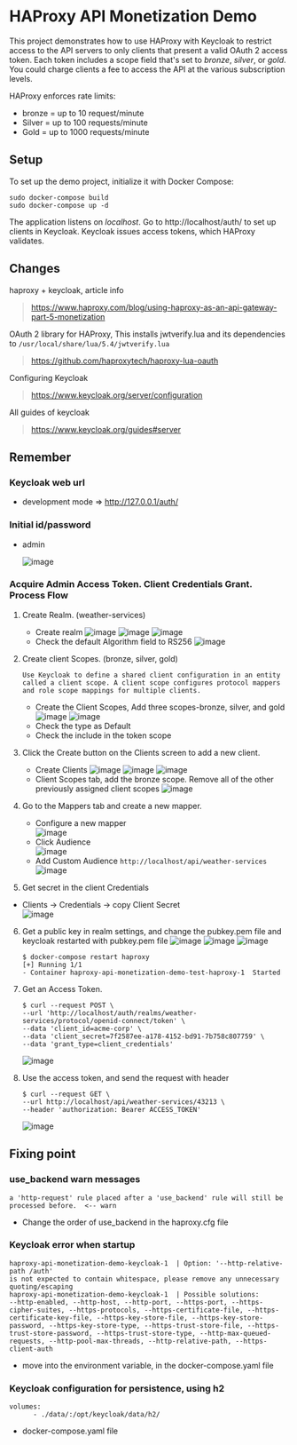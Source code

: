 # HAProxy API Monetization Demo

This project demonstrates how to use HAProxy with Keycloak to restrict access to the 
API servers to only clients that present a valid OAuth 2 access token. Each token
includes a scope field that's set to *bronze*, *silver*, or *gold*. You could charge
clients a fee to access the API at the various subscription levels.

HAProxy enforces rate limits:

- bronze = up to 10 request/minute
- Silver = up to 100 requests/minute
- Gold = up to 1000 requests/minute

Setup
-----

To set up the demo project, initialize it with Docker Compose:

```
sudo docker-compose build
sudo docker-compose up -d
```

The application listens on *localhost*. Go to http://localhost/auth/ to set up clients in Keycloak. Keycloak issues access tokens, which HAProxy validates.


Changes
-----
haproxy + keycloak, article info  
> https://www.haproxy.com/blog/using-haproxy-as-an-api-gateway-part-5-monetization

OAuth 2 library for HAProxy, This installs jwtverify.lua and its dependencies to 
 `/usr/local/share/lua/5.4/jwtverify.lua`  
> https://github.com/haproxytech/haproxy-lua-oauth

Configuring Keycloak  
> https://www.keycloak.org/server/configuration  

All guides of keycloak
> https://www.keycloak.org/guides#server

## Remember
### Keycloak web url  
- development mode => http://127.0.0.1/auth/
### Initial id/password  
- admin

  ![image](https://github.com/pustinia/haproxy-api-monetization-demo-test/assets/17061046/ff607765-d308-4c40-b8b2-dea8277ed6cb)
    
### Acquire Admin Access Token. Client Credentials Grant. Process Flow
1. Create Realm. (weather-services)  
   - Create realm
     ![image](https://github.com/pustinia/haproxy-api-monetization-demo-test/assets/17061046/7df746e9-bf88-49a1-acf4-92b41ef3861b)
     ![image](https://github.com/pustinia/haproxy-api-monetization-demo-test/assets/17061046/7ae789a3-a162-4d02-ab47-ae7b5680c000)
     ![image](https://github.com/pustinia/haproxy-api-monetization-demo-test/assets/17061046/6b8caf30-1ec4-46a2-acda-fefdf23f08c2)
   - Check the default Algorithm field to RS256
     ![image](https://github.com/pustinia/haproxy-api-monetization-demo-test/assets/17061046/cccd9986-49cc-473a-893e-9cc1f6171c5e)

2. Create client Scopes. (bronze, silver, gold)
      ```
      Use Keycloak to define a shared client configuration in an entity called a client scope. A client scope configures protocol mappers and role scope mappings for multiple clients.
      ```
      - Create the Client Scopes, Add three scopes-bronze, silver, and gold
        ![image](https://github.com/pustinia/haproxy-api-monetization-demo-test/assets/17061046/4fccf2b2-1a1b-4255-94e3-19709bb8aba1)
        ![image](https://github.com/pustinia/haproxy-api-monetization-demo-test/assets/17061046/22467c36-5067-46d2-973d-7c6dd67195ea)
      - Check the type as Default
      - Check the include in the token scope

3. Click the Create button on the Clients screen to add a new client.
      - Create Clients
        ![image](https://github.com/pustinia/haproxy-api-monetization-demo-test/assets/17061046/f704c8a4-0fab-4e48-a76d-062ce30ad984)
        ![image](https://github.com/pustinia/haproxy-api-monetization-demo-test/assets/17061046/e7972ef7-4dbe-44c6-9bf2-16c2891ee6eb)
        ![image](https://github.com/pustinia/haproxy-api-monetization-demo-test/assets/17061046/204769b1-f6b7-480b-9b25-b02116165515)
      - Client Scopes tab, add the bronze scope. Remove all of the other previously assigned client scopes
        ![image](https://github.com/pustinia/haproxy-api-monetization-demo-test/assets/17061046/0a98427d-05ba-4362-a938-2fe301a07b01)

4. Go to the Mappers tab and create a new mapper.
    - Configure a new mapper  
      ![image](https://github.com/pustinia/haproxy-api-monetization-demo-test/assets/17061046/590c48b5-b123-495f-9eda-5301731ef9eb)
    - Click Audience  
      ![image](https://github.com/pustinia/haproxy-api-monetization-demo-test/assets/17061046/d341fd26-4e42-4b0f-8c56-5a3a9194aa02)
    - Add Custom Audience `http://localhost/api/weather-services`  
      ![image](https://github.com/pustinia/haproxy-api-monetization-demo-test/assets/17061046/553fc370-5d9d-4264-9e04-b6dbbf7ff2f2)

5. Get secret in the client Credentials
  - Clients -> Credentials -> copy Client Secret  
    ![image](https://github.com/pustinia/haproxy-api-monetization-demo-test/assets/17061046/dd7967d9-4e0b-45a4-a07c-939b366c767e)

6. Get a public key in realm settings, and change the pubkey.pem file and keycloak restarted with pubkey.pem file
   ![image](https://github.com/pustinia/haproxy-api-monetization-demo-test/assets/17061046/a05ca89d-7260-4b0b-85dc-b67d4bb26874)
   ![image](https://github.com/pustinia/haproxy-api-monetization-demo-test/assets/17061046/076457d8-f071-482b-b94b-afe3db9df241)
   ![image](https://github.com/pustinia/haproxy-api-monetization-demo-test/assets/17061046/e3061d70-53fd-4c52-a5f6-e8285cbda122)
   ```
   $ docker-compose restart haproxy
   [+] Running 1/1
   - Container haproxy-api-monetization-demo-test-haproxy-1  Started  
   ```

8. Get an Access Token.
      ```
      $ curl --request POST \
      --url 'http://localhost/auth/realms/weather-services/protocol/openid-connect/token' \
      --data 'client_id=acme-corp' \
      --data 'client_secret=7f2587ee-a178-4152-bd91-7b758c807759' \
      --data 'grant_type=client_credentials'
      ```
      ![image](https://github.com/pustinia/haproxy-api-monetization-demo-test/assets/17061046/64b16fa4-53df-476c-9294-9844bf88688d)

9. Use the access token, and send the request with header
      ```
      $ curl --request GET \
      --url http://localhost/api/weather-services/43213 \
      --header 'authorization: Bearer ACCESS_TOKEN'
      ```
      ![image](https://github.com/pustinia/haproxy-api-monetization-demo-test/assets/17061046/dd92926b-a351-4380-aaf7-cad1112b808b)

## Fixing point
### use_backend warn messages
```
a 'http-request' rule placed after a 'use_backend' rule will still be processed before.  <-- warn
```
- Change the order of use_backend in the haproxy.cfg file

### Keycloak error when startup
```
haproxy-api-monetization-demo-keycloak-1  | Option: '--http-relative-path /auth' 
is not expected to contain whitespace, please remove any unnecessary quoting/escaping
haproxy-api-monetization-demo-keycloak-1  | Possible solutions: 
--http-enabled, --http-host, --http-port, --https-port, --https-cipher-suites, --https-protocols, --https-certificate-file, --https-certificate-key-file, --https-key-store-file, --https-key-store-password, --https-key-store-type, --https-trust-store-file, --https-trust-store-password, --https-trust-store-type, --http-max-queued-requests, --http-pool-max-threads, --http-relative-path, --https-client-auth
```
- move into the environment variable, in the docker-compose.yaml file

### Keycloak configuration for persistence, using h2
```
volumes:
      - ./data/:/opt/keycloak/data/h2/
```
- docker-compose.yaml file
